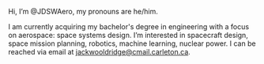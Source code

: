 Hi, I’m @JDSWAero, my pronouns are he/him.

I am currently acquiring my bachelor's degree in engineering with a focus on aerospace: space systems design. I’m interested in spacecraft design, space mission planning, robotics, machine learning, nuclear power. I can be reached via email at jackwooldridge@cmail.carleton.ca.

<!---
JDSWAero/JDSWAero is a ✨ special ✨ repository because its `README.md` (this file) appears on your GitHub profile.
You can click the Preview link to take a look at your changes.
--->
